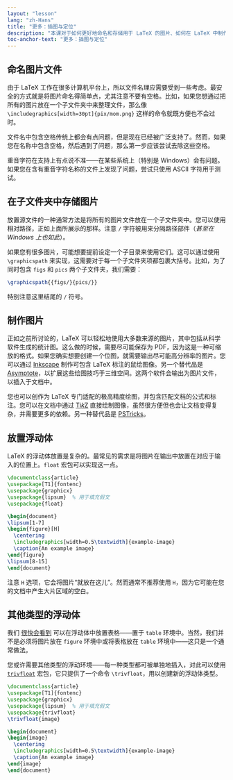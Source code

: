 ```yaml
---
layout: "lesson"
lang: "zh-Hans"
title: "更多：插图与定位"
description: "本课对于如何更好地命名和存储用于 LaTeX 的图片、如何在 LaTeX 中制作图片给出了更多的细节。"
toc-anchor-text: "更多：插图与定位"
---
```


## 命名图片文件

由于 LaTeX 工作在很多计算机平台上，所以文件名理应需要受到一些考虑。最安全的方式就是将图片命名得简单点，尤其注意不要有空格。比如，如果您想通过把所有的图片放在一个子文件夹中来整理文件，那么像 `\includegraphics[width=30pt]{pix/mom.png}` 这样的命令就既方便也不会过时。

文件名中包含空格传统上都会有点问题，但是现在已经被广泛支持了。然而，如果您在名称中包含空格，然后遇到了问题，那么第一步应该尝试去除这些空格。

重音字符在支持上有点说不准——在某些系统上（特别是 Windows）会有问题。如果您在含有重音字符名称的文件上发现了问题，尝试只使用 ASCII 字符用于测试。

## 在子文件夹中存储图片

放置源文件的一种通常方法是将所有的图片文件放在一个子文件夹中。您可以使用相对路径，正如上面所展示的那样。注意 `/` 字符被用来分隔路径部件（_甚至在 Windows 上也如此_）。

如果您有很多图片，可能想要提前设定一个子目录来使用它们。这可以通过使用 `\graphicspath` 来实现，这需要对于每一个子文件夹项都包裹大括号。比如，为了同时包含 `figs` 和 `pics` 两个子文件夹，我们需要：

<!-- {% raw %} -->
```latex
\graphicspath{{figs/}{pics/}}
```
<!-- {% endraw %} -->

特别注意这里结尾的 `/` 符号。

## 制作图片

正如之前所讨论的，LaTeX 可以轻松地使用大多数来源的图片，其中包括从科学软件生成的统计图。这么做的时候，需要尽可能保存为 PDF，因为这是一种可缩放的格式。如果您确实想要创建一个位图，就需要输出尽可能高分辨率的图片。您可以通过 [Inkscape](https://inkscape.org/) 制作可包含 LaTeX 标注的鼠绘图像。另一个替代品是 [Asymptote](https://www.ctan.org/pkg/asymptote)，以扩展这些绘图技巧于三维空间。这两个软件会输出为图片文件，以插入于文档中。

您也可以创作为 LaTeX 专门适配的极高精度绘图，并包含匹配文档的公式和标注。您可以在文档中通过 [Ti*k*Z](https://ctan.org/pkg/pgf) 直接绘制图像，虽然很方便但也会让文档变得复杂，并需要更多的依赖。另一种替代品是 [PSTricks](https://ctan.org/pkg/pstricks-base)。

## 放置浮动体

LaTeX 的浮动体放置是复杂的。最常见的需求是将图片在输出中放置在对应于输入的位置上。`float` 宏包可以实现这一点。

```latex
\documentclass{article}
\usepackage[T1]{fontenc}
\usepackage{graphicx}
\usepackage{lipsum}  % 用于填充假文
\usepackage{float}

\begin{document}
\lipsum[1-7]
\begin{figure}[H]
  \centering
  \includegraphics[width=0.5\textwidth]{example-image}
  \caption{An example image}
\end{figure}
\lipsum[8-15]
\end{document}
```

注意 `H` 选项，它会将图片“就放在这儿”。然而通常不推荐使用 `H`，因为它可能在您的文档中产生大片区域的空白。

## 其他类型的浮动体

我们 [很快会看到](lesson-08) 可以在浮动体中放置表格——置于 `table` 环境中。当然，我们并不是必须将图片放在 `figure` 环境中或将表格放在 `table` 环境中——这只是一个通常做法。

您或许需要其他类型的浮动环境——每一种类型都可被单独地插入，对此可以使用 [`trivfloat`](https://ctan.org/pkg/trivfloat) 宏包，它只提供了一个命令 `\trivfloat`，用以创建新的浮动体类型。

```latex
\documentclass{article}
\usepackage[T1]{fontenc}
\usepackage{graphicx}
\usepackage{lipsum}  % 用于填充假文
\usepackage{trivfloat}
\trivfloat{image}

\begin{document}
\begin{image}
  \centering
  \includegraphics[width=0.5\textwidth]{example-image}
  \caption{An example image}
\end{image}
\end{document}
```